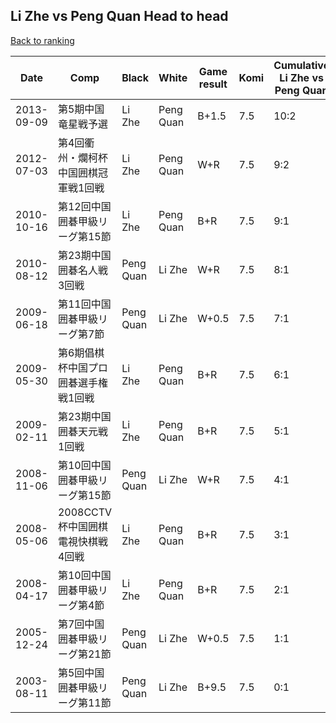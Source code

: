 ## Li Zhe vs Peng Quan Head to head

[Back to ranking](../../index.md)




| **Date** | **Comp** | **Black** | **White** | **Game result** | **Komi** | **Cumulative Li Zhe vs Peng Quan** | **Li Zhe streak** | **Peng Quan streak** | 
| --- | --- | --- | --- | --- | --- | --- | --- | --- |
| 2013-09-09 | 第5期中国竜星戦予選 | Li Zhe | Peng Quan | B+1.5 | 7.5 | 10:2 | 1 | 0 | 
| 2012-07-03 | 第4回衢州・爛柯杯中国囲棋冠軍戦1回戦 | Li Zhe | Peng Quan | W+R | 7.5 | 9:2 | 0 | 1 | 
| 2010-10-16 | 第12回中国囲碁甲級リーグ第15節 | Li Zhe | Peng Quan | B+R | 7.5 | 9:1 | 9 | 0 | 
| 2010-08-12 | 第23期中国囲碁名人戦3回戦 | Peng Quan | Li Zhe | W+R | 7.5 | 8:1 | 8 | 0 | 
| 2009-06-18 | 第11回中国囲碁甲級リーグ第7節 | Peng Quan | Li Zhe | W+0.5 | 7.5 | 7:1 | 7 | 0 | 
| 2009-05-30 | 第6期倡棋杯中国プロ囲碁選手権戦1回戦 | Li Zhe | Peng Quan | B+R | 7.5 | 6:1 | 6 | 0 | 
| 2009-02-11 | 第23期中国囲碁天元戦1回戦 | Li Zhe | Peng Quan | B+R | 7.5 | 5:1 | 5 | 0 | 
| 2008-11-06 | 第10回中国囲碁甲級リーグ第15節 | Peng Quan | Li Zhe | W+R | 7.5 | 4:1 | 4 | 0 | 
| 2008-05-06 | 2008CCTV杯中国囲棋電視快棋戦4回戦 | Li Zhe | Peng Quan | B+R | 7.5 | 3:1 | 3 | 0 | 
| 2008-04-17 | 第10回中国囲碁甲級リーグ第4節 | Li Zhe | Peng Quan | B+R | 7.5 | 2:1 | 2 | 0 | 
| 2005-12-24 | 第7回中国囲碁甲級リーグ第21節 | Peng Quan | Li Zhe | W+0.5 | 7.5 | 1:1 | 1 | 0 | 
| 2003-08-11 | 第5回中国囲碁甲級リーグ第11節 | Peng Quan | Li Zhe | B+9.5 | 7.5 | 0:1 | 0 | 1 |




